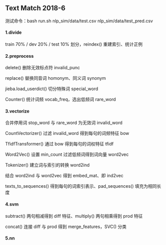 ## Text Match 2018-6

测试命令：bash run.sh nlp_sim/data/test.csv nlp_sim/data/test_pred.csv

#### 1.divide

train 70% / dev 20% / test 10% 划分，reindex() 重建索引、统计正例

#### 2.preprocess

delete() 删除无效标点符 invalid_punc

replace() 替换同音词 homonym、同义词 synonym

jieba.load_userdict() 切分特殊词 special_word

Counter() 统计词频 vocab_freq，选出低频词 rare_word

#### 3.vectorize

合并停用词 stop_word 与 rare_word 为无效词 invalid_word

CountVectorizer() 过滤 invalid_word 得到每句的词频特征 bow

TfidfTransformer() 通过 bow 得到每句的词权特征 tfidf

Word2Vec() 设置 min_count 过滤低频词得到词向量 word2vec

Tokenizer() 建立词与索引的转换 word2ind

结合 word2ind 与 word2vec 得到 embed_mat、即 ind2vec

texts_to_sequences() 得到每句的词索引表示、pad_sequences() 填充为相同长度

#### 4.svm

subtract() 两句相减得到 diff 特征、multiply() 两句相乘得到 prod 特征

concat() 连接 diff 与 prod 得到 merge_features，SVC() 分类

#### 5.nn







